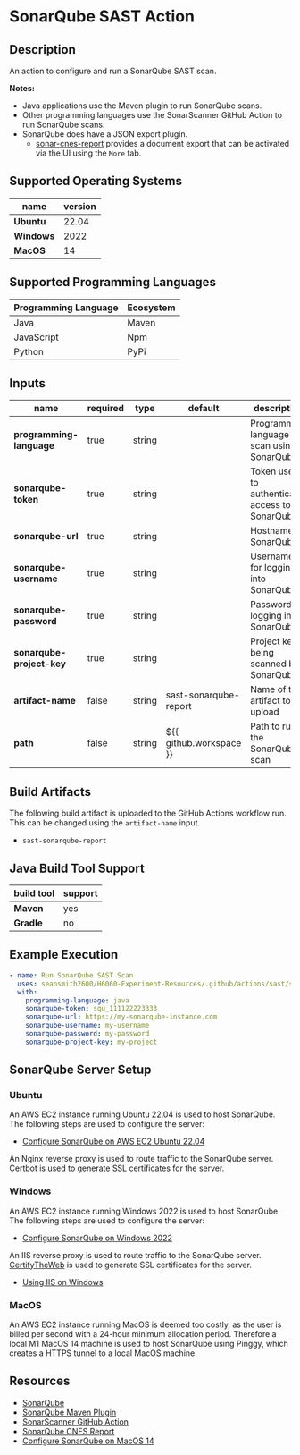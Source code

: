 # SonarQube SAST Action

## Description

An action to configure and run a SonarQube SAST scan.

**Notes:**
- Java applications use the Maven plugin to run SonarQube scans.
- Other programming languages use the SonarScanner GitHub Action to run SonarQube scans.
- SonarQube does have a JSON export plugin. 
  - [sonar-cnes-report](https://github.com/cnescatlab/sonar-cnes-report) provides a document export that can be activated via the UI using the `More` tab.

## Supported Operating Systems

| name        | version | 
|-------------|---------|
| **Ubuntu**  | 22.04   |
| **Windows** | 2022    |
| **MacOS**   | 14      |

## Supported Programming Languages

| Programming Language | Ecosystem |
|----------------------|-----------|
| Java                 | Maven     |
| JavaScript           | Npm       |
| Python               | PyPi      |

## Inputs

| name                      | required | type   | default                 | description                                    |
|---------------------------|----------|--------|-------------------------|------------------------------------------------|
| **programming-language**  | true     | string |                         | Programming language to scan using SonarQube   |
| **sonarqube-token**       | true     | string |                         | Token used to authenticate access to SonarQube |
| **sonarqube-url**         | true     | string |                         | Hostname of SonarQube                          |
| **sonarqube-username**    | true     | string |                         | Username for logging into SonarQube            |
| **sonarqube-password**    | true     | string |                         | Password for logging into SonarQube            |
| **sonarqube-project-key** | true     | string |                         | Project key being scanned by SonarQube         |
| **artifact-name**         | false    | string | sast-sonarqube-report   | Name of the artifact to upload                 |
| **path**                  | false    | string | ${{ github.workspace }} | Path to run the SonarQube scan                 |

## Build Artifacts

The following build artifact is uploaded to the GitHub Actions workflow run. This can be changed using the `artifact-name` input.
- `sast-sonarqube-report`

## Java Build Tool Support

| build tool | support | 
|------------|---------|
| **Maven**  | yes     |
| **Gradle** | no      |

## Example Execution

```yaml
- name: Run SonarQube SAST Scan
  uses: seansmith2600/H6060-Experiment-Resources/.github/actions/sast/sonarqube@main
  with:
    programming-language: java
    sonarqube-token: squ_111122223333
    sonarqube-url: https://my-sonarqube-instance.com
    sonarqube-username: my-username
    sonarqube-password: my-password
    sonarqube-project-key: my-project
```

## SonarQube Server Setup

### Ubuntu

An AWS EC2 instance running Ubuntu 22.04 is used to host SonarQube. The following steps are used to configure the server:
- [Configure SonarQube on AWS EC2 Ubuntu 22.04](https://medium.com/@deshdeepakdhobi/how-to-install-and-configure-sonarqube-on-aws-ec2-ubuntu-22-04-c89a3f1c2447)

An Nginx reverse proxy is used to route traffic to the SonarQube server. Certbot is used to generate SSL certificates for the server. 

### Windows

An AWS EC2 instance running Windows 2022 is used to host SonarQube. The following steps are used to configure the server:
- [Configure SonarQube on Windows 2022](https://0xnehru.medium.com/comprehensive-guide-installing-and-configuring-sonarqube-on-windows-9870ae80b8e6)

An IIS reverse proxy is used to route traffic to the SonarQube server. [CertifyTheWeb](https://certifytheweb.com/) is used to generate SSL certificates for the server.
- [Using IIS on Windows](https://docs.sonarsource.com/sonarqube/latest/setup-and-upgrade/configure-and-operate-a-server/operating-the-server/)

### MacOS

An AWS EC2 instance running MacOS is deemed too costly, as the user is billed per second with a 24-hour minimum allocation period. 
Therefore a local M1 MacOS 14 machine is used to host SonarQube using Pinggy, which creates a HTTPS tunnel to a local MacOS machine.

## Resources

- [SonarQube](https://www.sonarqube.org/)
- [SonarQube Maven Plugin](https://docs.sonarqube.org/latest/analysis/scan/sonarscanner-for-maven/)
- [SonarScanner GitHub Action](https://github.com/marketplace/actions/official-sonarqube-scan)
- [SonarQube CNES Report](https://github.com/cnescatlab/sonar-cnes-report)
- [Configure SonarQube on MacOS 14](https://medium.com/@tahajadid/setup-sonarqube-sonarscanner-on-macos-a87af6b3dc92)
